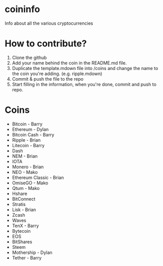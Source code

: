 # coininfo
Info about all the various cryptocurrencies

# How to contribute?

1. Clone the github
2. Add your name behind the coin in the README.md file.
3. Duplicate the template.mdown file into /coins and change the name to the coin you're adding. (e.g. ripple.mdown)
4. Commit & push the file to the repo
5. Start filling in the information, when you're done, commit and push to repo.

# Coins

+ Bitcoin - Barry
+ Ethereum - Dylan
+ Bitcoin Cash - Barry
+ Ripple - Brian
+ Litecoin - Barry
+ Dash
+ NEM - Brian
+ IOTA
+ Monero - Brian
+ NEO - Mako
+ Ethereum Classic - Brian
+ OmiseGO - Mako
+ Qtum - Mako
+ Hshare
+ BitConnect
+ Stratis
+ Lisk - Brian
+ Zcash
+ Waves
+ TenX - Barry
+ Bytecoin
+ EOS
+ BitShares
+ Steem
+ Mothership - Dylan
+ Tether - Barry
